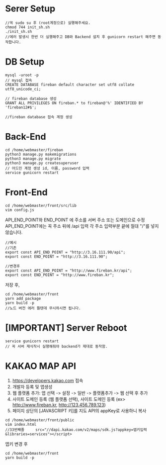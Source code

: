 # Serer Setup

```
//꼭 sudo su 후 (root계정으로) 실행해주세요.
chmod 744 init_sh.sh
./init_sh.sh
//에러 발생시 한번 더 실행해주고 DB와 Backend 설치 후 gunicorn restart 해주면 동작합니다.
```

# DB Setup
```
mysql -uroot -p
// mysql 접속
CREATE DATABASE fireban default character set utf8 collate utf8_unicode_ci;

// fireban database 생성
GRANT ALL PRIVILEGES ON fireban.* to fireban@'%' IDENTIFIED BY 'fireban12#$';

//fireban database 접속 계정 생성
```

# Back-End
```
cd /home/webmaster/fireban
python3 manage.py makemigrations
python3 manage.py migrate
python3 manage.py createsuperuser
// 어드민 계정 생성 id, 이름, password 입력
service gunicorn restart
```

# Front-End
```
cd /home/webmaster/front/src/lib
vim config.js
```
API_END_POINT와 END_POINT 에 주소를 서버 주소 또는 도메인으로 수정
API_END_POINT에는 꼭 주소 뒤에 /api 입력
각 주소 입력부분 끝에 절대 "/"를 넣지 않습니다.
```
//예시
//기존
export const API_END_POINT = "http://3.16.111.90/api";
export const END_POINT = "http://3.16.111.90";

//변경후
export const API_END_POINT = "http://www.fireban.kr/api";
export const END_POINT = "http://www.fireban.kr";

```

저장 후,
```
cd /home/webmaster/front
yarn add package
yarn build -p
//노드 버전 에러 뜰텐데 무시하시면 됩니다.
```


# [IMPORTANT] Server Reboot
```
service gunicorn restart
// 꼭 서버 재식작시 실행해줘야 backend가 제대로 동작함.
```

# KAKAO MAP API
1. https://developers.kakao.com 접속
2. 개발자 등록 및 앱생성
3. 웹 플랫폼 추가: 앱 선택 -> 설정 -> 일반 -> 플랫폼추가 -> 웹 선택 후 추가
4. 사이트 도메인 등록 (웹 플랫폼 선택), 사이트 도메인 등록 (ex> http://www.fireban.kr, http://123.456.789.123)
5. 페이지 상단의 [JAVASCRIPT 키]를 지도 API의 appKey로 사용하니 복사
```
cd /home/webmaster/front/public
vim index.html
//33번째줄     src="//dapi.kakao.com/v2/maps/sdk.js?appkey=앱키입력&libraries=services"></script>
```
앱키 변경 후
```
cd /home/webmaster/front
yarn build -p
```
